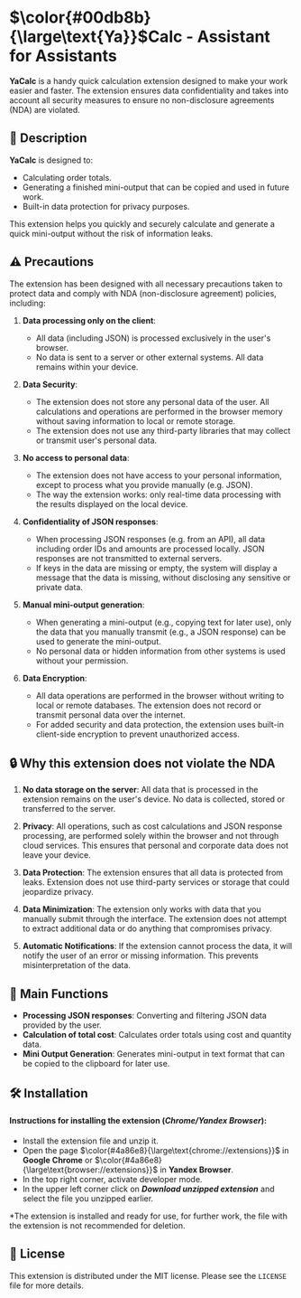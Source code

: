 # $\color{#00db8b}{\large\text{Ya}}$**Calc** - Assistant for Assistants

**YaCalc** is a handy quick calculation extension designed to make your work easier and faster. The extension ensures data confidentiality and takes into account all security measures to ensure no non-disclosure agreements (NDA) are violated.

## 🚀 Description

**YaCalc** is designed to:

- Calculating order totals.
- Generating a finished mini-output that can be copied and used in future work.
- Built-in data protection for privacy purposes.

This extension helps you quickly and securely calculate and generate a quick mini-output without the risk of information leaks.

## ⚠️ Precautions

The extension has been designed with all necessary precautions taken to protect data and comply with NDA (non-disclosure agreement) policies, including:

1. **Data processing only on the client**:
   - All data (including JSON) is processed exclusively in the user's browser.
   - No data is sent to a server or other external systems. All data remains within your device.

2. **Data Security**:
   - The extension does not store any personal data of the user. All calculations and operations are performed in the browser memory without saving information to local or remote storage.
   - The extension does not use any third-party libraries that may collect or transmit user's personal data.

3. **No access to personal data**:
   - The extension does not have access to your personal information, except to process what you provide manually (e.g. JSON).
   - The way the extension works: only real-time data processing with the results displayed on the local device.

4. **Confidentiality of JSON responses**:
   - When processing JSON responses (e.g. from an API), all data including order IDs and amounts are processed locally. JSON responses are not transmitted to external servers.
   - If keys in the data are missing or empty, the system will display a message that the data is missing, without disclosing any sensitive or private data.

5. **Manual mini-output generation**:
   - When generating a mini-output (e.g., copying text for later use), only the data that you manually transmit (e.g., a JSON response) can be used to generate the mini-output.
   - No personal data or hidden information from other systems is used without your permission.

6. **Data Encryption**:
   - All data operations are performed in the browser without writing to local or remote databases. The extension does not record or transmit personal data over the internet.
   - For added security and data protection, the extension uses built-in client-side encryption to prevent unauthorized access.

## 🔒 Why this extension does not violate the NDA

1. **No data storage on the server**: All data that is processed in the extension remains on the user's device. No data is collected, stored or transferred to the server.

2. **Privacy**: All operations, such as cost calculations and JSON response processing, are performed solely within the browser and not through cloud services. This ensures that personal and corporate data does not leave your device.

3. **Data Protection**: The extension ensures that all data is protected from leaks. Extension does not use third-party services or storage that could jeopardize privacy.

4. **Data Minimization**: The extension only works with data that you manually submit through the interface. The extension does not attempt to extract additional data or do anything that compromises privacy.

5. **Automatic Notifications**: If the extension cannot process the data, it will notify the user of an error or missing information. This prevents misinterpretation of the data.

## 🎯 Main Functions

- **Processing JSON responses**: Converting and filtering JSON data provided by the user.
- **Calculation of total cost**: Calculates order totals using cost and quantity data.
- **Mini Output Generation**: Generates mini-output in text format that can be copied to the clipboard for later use.

## 🛠️ Installation

#### Instructions for installing the extension (*Chrome/Yandex Browser*):
+ Install the extension file and unzip it.
+ Open the page $\color{#4a86e8}{\large\text{chrome://extensions}}$ in **Google Chrome** or $\color{#4a86e8}{\large\text{browser://extensions}}$ in **Yandex Browser**.
+ In the top right corner, activate developer mode.
+ In the upper left corner click on ***Download unzipped extension*** and select the file you unzipped earlier.

*The extension is installed and ready for use, for further work, the file with the extension is not recommended for deletion.

## 📝 License

This extension is distributed under the MIT license. Please see the `LICENSE` file for more details.
